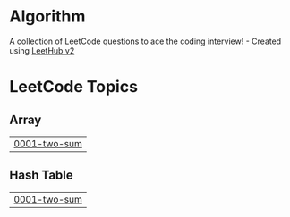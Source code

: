 # Algorithm
A collection of LeetCode questions to ace the coding interview! - Created using [LeetHub v2](https://github.com/arunbhardwaj/LeetHub-2.0)

<!---LeetCode Topics Start-->
# LeetCode Topics
## Array
|  |
| ------- |
| [0001-two-sum](https://github.com/hoonee-math/Algorithm/tree/master/0001-two-sum) |
## Hash Table
|  |
| ------- |
| [0001-two-sum](https://github.com/hoonee-math/Algorithm/tree/master/0001-two-sum) |
<!---LeetCode Topics End-->